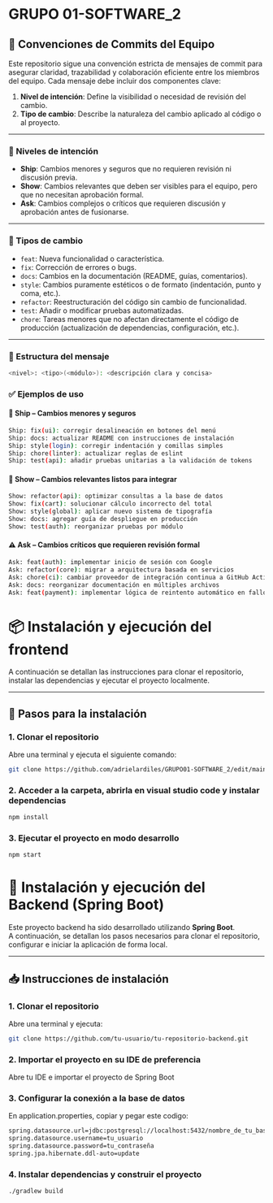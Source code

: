 # GRUPO 01-SOFTWARE_2

## 🧭 Convenciones de Commits del Equipo

Este repositorio sigue una convención estricta de mensajes de commit para asegurar claridad, trazabilidad y colaboración eficiente entre los miembros del equipo. Cada mensaje debe incluir dos componentes clave:

1. **Nivel de intención**: Define la visibilidad o necesidad de revisión del cambio.
2. **Tipo de cambio**: Describe la naturaleza del cambio aplicado al código o al proyecto.

---

### 📌 Niveles de intención

- **Ship**: Cambios menores y seguros que no requieren revisión ni discusión previa.
- **Show**: Cambios relevantes que deben ser visibles para el equipo, pero que no necesitan aprobación formal.
- **Ask**: Cambios complejos o críticos que requieren discusión y aprobación antes de fusionarse.

---

### 🔀 Tipos de cambio

- `feat`: Nueva funcionalidad o característica.
- `fix`: Corrección de errores o bugs.
- `docs`: Cambios en la documentación (README, guías, comentarios).
- `style`: Cambios puramente estéticos o de formato (indentación, punto y coma, etc.).
- `refactor`: Reestructuración del código sin cambio de funcionalidad.
- `test`: Añadir o modificar pruebas automatizadas.
- `chore`: Tareas menores que no afectan directamente el código de producción (actualización de dependencias, configuración, etc.).

---

### 🧱 Estructura del mensaje

```bash
<nivel>: <tipo>(<módulo>): <descripción clara y concisa>
```

### ✅ Ejemplos de uso

#### 🔹 Ship – Cambios menores y seguros

```bash
Ship: fix(ui): corregir desalineación en botones del menú
Ship: docs: actualizar README con instrucciones de instalación
Ship: style(login): corregir indentación y comillas simples
Ship: chore(linter): actualizar reglas de eslint
Ship: test(api): añadir pruebas unitarias a la validación de tokens
```

#### 🔸 Show – Cambios relevantes listos para integrar

```bash
Show: refactor(api): optimizar consultas a la base de datos
Show: fix(cart): solucionar cálculo incorrecto del total
Show: style(global): aplicar nuevo sistema de tipografía
Show: docs: agregar guía de despliegue en producción
Show: test(auth): reorganizar pruebas por módulo
```


#### ⚠️ Ask – Cambios críticos que requieren revisión formal

```bash
Ask: feat(auth): implementar inicio de sesión con Google
Ask: refactor(core): migrar a arquitectura basada en servicios
Ask: chore(ci): cambiar proveedor de integración continua a GitHub Actions
Ask: docs: reorganizar documentación en múltiples archivos
Ask: feat(payment): implementar lógica de reintento automático en fallos
```

# 📦 Instalación y ejecución del frontend

A continuación se detallan las instrucciones para clonar el repositorio, instalar las dependencias y ejecutar el proyecto localmente.

---

## 🚀 Pasos para la instalación

### 1. Clonar el repositorio

Abre una terminal y ejecuta el siguiente comando:

```bash
git clone https://github.com/adrielardiles/GRUPO01-SOFTWARE_2/edit/main/README.md
```

### 2. Acceder a la carpeta, abrirla en visual studio code y instalar dependencias

```bash
npm install
```


### 3. Ejecutar el proyecto en modo desarrollo

```bash
npm start
```


# 🚀 Instalación y ejecución del Backend (Spring Boot)

Este proyecto backend ha sido desarrollado utilizando **Spring Boot**.  
A continuación, se detallan los pasos necesarios para clonar el repositorio, configurar e iniciar la aplicación de forma local.

---

## 📥 Instrucciones de instalación

### 1. Clonar el repositorio

Abre una terminal y ejecuta:

```bash
git clone https://github.com/tu-usuario/tu-repositorio-backend.git
```

### 2. Importar el proyecto en su IDE de preferencia

Abre tu IDE e importar el proyecto de Spring Boot

### 3. Configurar la conexión a la base de datos

En application.properties, copiar y pegar este codigo:

```bash
spring.datasource.url=jdbc:postgresql://localhost:5432/nombre_de_tu_base
spring.datasource.username=tu_usuario
spring.datasource.password=tu_contraseña
spring.jpa.hibernate.ddl-auto=update
```

### 4. Instalar dependencias y construir el proyecto

```bash
./gradlew build
```




